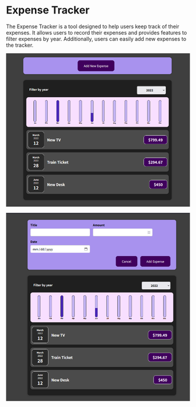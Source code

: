 # Expense Tracker
 
The Expense Tracker is a tool designed to help users keep track of their expenses. It allows users to record their expenses and provides features to filter expenses by year. Additionally, users can easily add new expenses to the tracker.

![Expense Tracker Screenshot](./assets/screenshot.png)

![Expense Tracker Screenshot](./assets/screenshot2.png)